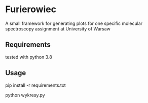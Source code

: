 # Furierowiec
A small framework for generating plots for one specific molecular spectroscopy assignment at University of Warsaw

## Requirements
tested with python 3.8

## Usage
pip install -r requirements.txt

python wykresy.py
